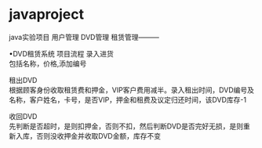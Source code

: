 # javaproject
java实验项目
用户管理
DVD管理
租赁管理———



•DVD租赁系统
项目流程
录入进货  
包括名称，价格,添加编号

租出DVD   
根据顾客身份收取租赁费和押金，VIP客户费用减半。录入租出时间，DVD编号及名称，客户姓名，卡号，是否VIP，押金和租费及议定归还时间，该DVD库存-1

收回DVD   
先判断是否超时，是则扣押金，否则不扣，然后判断DVD是否完好无损，是则重新入库，否则没收押金并收取DVD金额，库存不变


